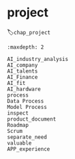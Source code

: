 # project
:label:`chap_project`

```toc
:maxdepth: 2

AI_industry_analysis
AI_company
AI_talents
AI_Finance
AI_fit
AI_hardware
process
Data Process
Model Process
inspect
product_document
Roadmap
Scrum
separate_need
valuable
APP_experience

```
